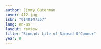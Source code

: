 ```yaml
---
author: Jimmy Guterman
cover: 412.jpg
isbn: "0140147357"
lang: en-us
layout: review
title: "Sinead: Life of Sinead O'Connor"
year: 0
---
```

